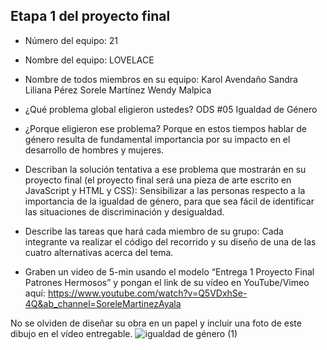 ## Etapa 1 del proyecto final

- Número del equipo: 21
- Nombre del equipo: LOVELACE
- Nombre de todos miembros en su equipo: 
     Karol Avendaño
     Sandra Liliana Pérez 
     Sorele Martínez
     Wendy Malpica
     
- ¿Qué problema global eligieron ustedes?
   ODS #05 Igualdad de Género
   
- ¿Porque eligieron ese problema?
   Porque en estos tiempos hablar de género resulta de fundamental importancia por su impacto en el desarrollo de hombres y mujeres.
  
- Describan la solución tentativa a ese problema que mostrarán en su proyecto final (el proyecto final será una pieza de arte escrito en JavaScript y HTML y CSS):
  Sensibilizar a las personas respecto a la importancia de la igualdad de género, para que sea fácil de identificar las situaciones de discriminación y desigualdad.

- Describe las tareas que hará cada miembro de su grupo:
  Cada integrante va realizar el código del recorrido y su diseño de una de las cuatro alternativas acerca del tema.
  
- Graben un video de 5-min usando el modelo “Entrega 1 Proyecto Final Patrones Hermosos” y pongan el link de su vídeo en YouTube/Vimeo aquí:
https://www.youtube.com/watch?v=Q5VDxhSe-4Q&ab_channel=SoreleMartinezAyala

No se olviden de diseñar su obra en un papel y incluir una foto de este dibujo en el vídeo entregable.
![igualdad de género (1)](https://user-images.githubusercontent.com/100642821/156498300-cfcaad2e-efc2-4060-bd88-aaea32d174fa.png)
